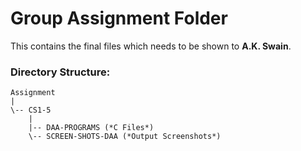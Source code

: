 # Group Assignment Folder
This contains the final files which needs to be shown to **A.K. Swain**.

### Directory Structure:
```
Assignment
|
\-- CS1-5
    |
    |-- DAA-PROGRAMS (*C Files*)
    \-- SCREEN-SHOTS-DAA (*Output Screenshots*)
```
